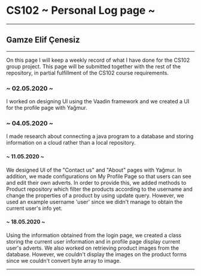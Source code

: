 # CS102 ~ Personal Log page ~
****
## Gamze Elif Çenesiz 
****

On this page I will keep a weekly record of what I have done for the CS102 group project. This page will be submitted together with the rest of the repository, in partial fulfillment of the CS102 course requirements.

### ~ 02.05.2020 ~
I worked on designing UI using the Vaadin framework and we created a UI for the profile page with Yağmur. 

### ~ 04.05.2020 ~

I made research about connecting a java program to a database and storing information on a cloud rather than a local repository.

#### ~ 11.05.2020 ~

We designed UI of the "Contact us" and "About" pages with Yağmur. In addition, we made configurations on My Profile Page so that users can see and edit their own adverts. In order to provide this, we added methods to Product repository which filter the products according to the username and change the properties of a product by using update query. However, we used an example username 'user' since we didn't manage to obtain the current user's info yet.

#### ~ 18.05.2020 ~

Using the information obtained from the login page, we created a class storing the current user information and in profile page display current user's adverts. We also worked on retrieving product images from the database. However, we couldn't display the images on the product forms since we couldn't convert byte array to image.

****
